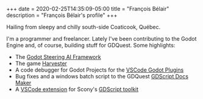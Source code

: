 +++
date = 2020-02-25T14:35:09-05:00
title = "François Bélair"
description = "François Bélair's profile"
+++

Hailing from sleepy and chilly south-side Coaticook, Québec.

I'm a programmer and freelancer. Lately I've been contributing to the Godot Engine and, of course, building stuff for GDQuest. Some highlights:

- The [Godot Steering AI Framework](https://github.com/GDQuest/godot-steering-ai-framework)
- The game [Harvester](https://github.com/GDQuest/godot-game-harvester)
- A code debugger for Godot Projects for the [VSCode Godot Plugins](https://marketplace.visualstudio.com/items?itemName=geequlim.godot-tools)
- Bug fixes and a windows batch script to the GDQuest [GDScript Docs Maker](https://github.com/GDQuest/gdscript-docs-maker)
- A [VSCode extension](https://marketplace.visualstudio.com/items?itemName=Razoric.gdscript-toolkit-formatter) for Scony's [GDScript toolkit](https://github.com/Scony/godot-gdscript-toolkit)
